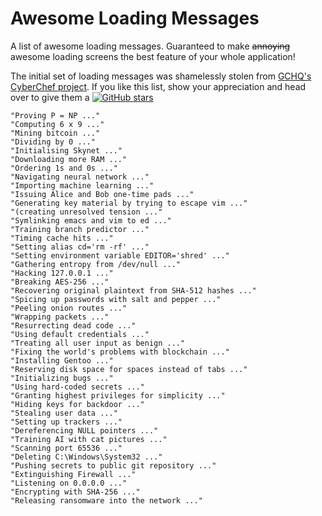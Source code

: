 # Awesome Loading Messages
A list of awesome loading messages. Guaranteed to make ~~annoying~~ awesome loading screens the best feature of your whole application!

The initial set of loading messages was shamelessly stolen from [GCHQ's CyberChef project](https://github.com/gchq/CyberChef). If you like this list, show your appreciation and head over to give them a [![GitHub stars](https://img.shields.io/github/stars/gchq/CyberChef.svg?style=social&label=Star&maxAge=2592000)](https://GitHub.com/gchq/CyberChef/stargazers/)

```
"Proving P = NP ..."
"Computing 6 x 9 ..."
"Mining bitcoin ..."
"Dividing by 0 ..."
"Initialising Skynet ..."
"Downloading more RAM ..."
"Ordering 1s and 0s ..."
"Navigating neural network ..."
"Importing machine learning ..."
"Issuing Alice and Bob one-time pads ..."
"Generating key material by trying to escape vim ..."
"(creating unresolved tension ..."
"Symlinking emacs and vim to ed ..."
"Training branch predictor ..."
"Timing cache hits ..."
"Setting alias cd='rm -rf' ..."
"Setting environment variable EDITOR='shred' ..."
"Gathering entropy from /dev/null ..."
"Hacking 127.0.0.1 ..."
"Breaking AES-256 ..."
"Recovering original plaintext from SHA-512 hashes ..."
"Spicing up passwords with salt and pepper ..."
"Peeling onion routes ..."
"Wrapping packets ..."
"Resurrecting dead code ..."
"Using default credentials ..."
"Treating all user input as benign ..."
"Fixing the world's problems with blockchain ..."
"Installing Gentoo ..."
"Reserving disk space for spaces instead of tabs ..."
"Initializing bugs ..."
"Using hard-coded secrets ..."
"Granting highest privileges for simplicity ..."
"Hiding keys for backdoor ..."
"Stealing user data ..."
"Setting up trackers ..."
"Dereferencing NULL pointers ..."
"Training AI with cat pictures ..."
"Scanning port 65536 ..."
"Deleting C:\Windows\System32 ..."
"Pushing secrets to public git repository ..."
"Extinguishing Firewall ..."
"Listening on 0.0.0.0 ..."
"Encrypting with SHA-256 ..."
"Releasing ransomware into the network ..."
```
